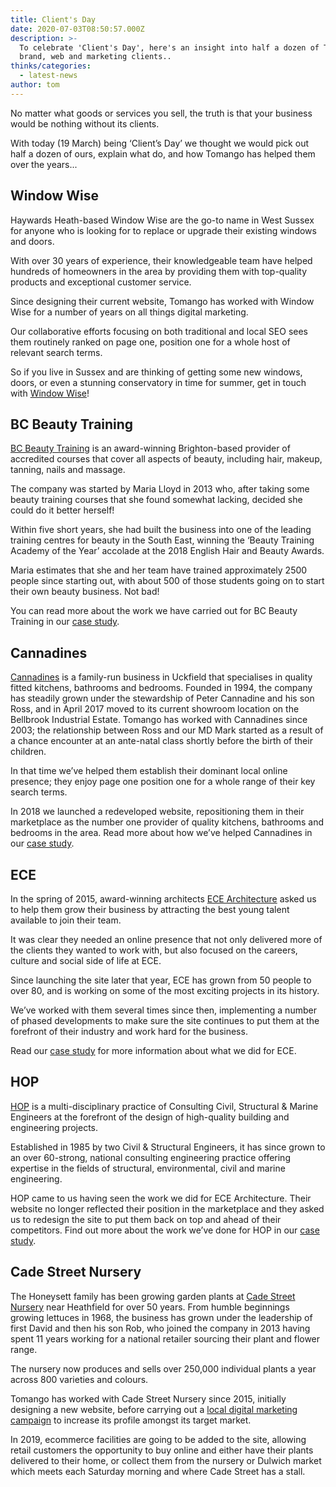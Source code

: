 ```yaml
---
title: Client's Day
date: 2020-07-03T08:50:57.000Z
description: >-
  To celebrate 'Client's Day', here's an insight into half a dozen of Tomango's
  brand, web and marketing clients..
thinks/categories:
  - latest-news
author: tom
---
```


No matter what goods or services you sell, the truth is that your business would be nothing without its clients.

With today (19 March) being ‘Client’s Day’ we thought we would pick out half a dozen of ours, explain what do, and how Tomango has helped them over the years...

## Window Wise

Haywards Heath-based Window Wise are the go-to name in West Sussex for anyone who is looking for to replace or upgrade their existing windows and doors.

With over 30 years of experience, their knowledgeable team have helped hundreds of homeowners in the area by providing them with top-quality products and exceptional customer service.

Since designing their current website, Tomango has worked with Window Wise for a number of years on all things digital marketing. 

Our collaborative efforts focusing on both traditional and local SEO sees them routinely ranked on page one, position one for a whole host of relevant search terms.

So if you live in Sussex and are thinking of getting some new windows, doors, or even a stunning conservatory in time for summer, get in touch with [Window Wise](https://www.windowwise.co.uk)!

## BC Beauty Training

[BC Beauty Training](https://bcbeautytraining.co.uk) is an award-winning Brighton-based provider of accredited courses that cover all aspects of beauty, including hair, makeup, tanning, nails and massage.

The company was started by Maria Lloyd in 2013 who, after taking some beauty training courses that she found somewhat lacking, decided she could do it better herself!

Within five short years, she had built the business into one of the leading training centres for beauty in the South East, winning the ‘Beauty Training Academy of the Year’ accolade at the 2018 English Hair and Beauty Awards.

Maria estimates that she and her team have trained approximately 2500 people since starting out, with about 500 of those students going on to start their own beauty business. Not bad!

You can read more about the work we have carried out for BC Beauty Training in our [case study](https://www.tomango.co.uk/created/bc-beauty-training/).

## Cannadines

[Cannadines](https://www.cannadines.co.uk/) is a family-run business in Uckfield that specialises in quality fitted kitchens, bathrooms and bedrooms. Founded in 1994, the company has steadily grown under the stewardship of Peter Cannadine and his son Ross, and in April 2017 moved to its current showroom location on the Bellbrook Industrial Estate.
Tomango has worked with Cannadines since 2003; the relationship between Ross and our MD Mark started as a result of a chance encounter at an ante-natal class shortly before the birth of their children.

In that time we’ve helped them establish their dominant local online presence; they enjoy page one position one for a whole range of their key search terms.

In 2018 we launched a redeveloped website, repositioning them in their marketplace as the number one provider of quality kitchens, bathrooms and bedrooms in the area. Read more about how we’ve helped Cannadines in our [case study](https://www.tomango.co.uk/created/cannadines/).

## ECE

In the spring of 2015, award-winning architects [ECE Architecture](https://www.ecearchitecture.com) asked us to help them grow their business by attracting the best young talent available to join their team.

It was clear they needed an online presence that not only delivered more of the clients they wanted to work with, but also focused on the careers, culture and social side of life at ECE.

Since launching the site later that year, ECE has grown from 50 people to over 80, and is working on some of the most exciting projects in its history.

We’ve worked with them several times since then, implementing a number of phased developments to make sure the site continues to put them at the forefront of their industry and work hard for the business.

Read our [case study](https://www.tomango.co.uk/created/ece/) for more information about what we did for ECE.

## HOP

[HOP](https://www.hop.uk.com/) is a multi-disciplinary practice of Consulting Civil, Structural & Marine Engineers at the forefront of the design of high-quality building and engineering projects.

Established in 1985 by two Civil & Structural Engineers, it has since grown to an over 60-strong, national consulting engineering practice offering expertise in the fields of structural, environmental, civil and marine engineering.

HOP came to us having seen the work we did for ECE Architecture. Their website no longer reflected their position in the marketplace and they asked us to redesign the site to put them back on top and ahead of their competitors. Find out more about the work we’ve done for HOP in our [case study](https://www.tomango.co.uk/created/hop/).


## Cade Street Nursery

The Honeysett family has been growing garden plants at [Cade Street Nursery](http://cadestreetnursery.co.uk/) near Heathfield for over 50 years. From humble beginnings growing lettuces in 1968, the business has grown under the leadership of first David and then his son Rob, who joined the company in 2013 having spent 11 years working for a national retailer sourcing their plant and flower range.

The nursery now produces and sells over 250,000 individual plants a year across 800 varieties and colours.

Tomango has worked with Cade Street Nursery since 2015, initially designing a new website, before carrying out a [local digital marketing campaign](https://www.tomango.co.uk/thinks/helping-cade-street-nursery-to-grow/) to increase its profile amongst its target market.

In 2019, ecommerce facilities are going to be added to the site, allowing retail customers the opportunity to buy online and either have their plants delivered to their home, or collect them from the nursery or Dulwich market which meets each Saturday morning and where Cade Street has a stall.
